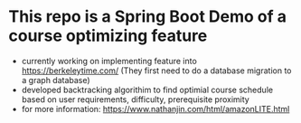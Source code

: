 # This repo is a Spring Boot Demo of a course optimizing feature
- currently working on implementing feature into https://berkeleytime.com/ (They first need to do a database migration to a graph database)
- developed backtracking algorithim to find optimial course schedule based on user requirements, difficulty, prerequisite proximity
- for more information: https://www.nathanjin.com/html/amazonLITE.html